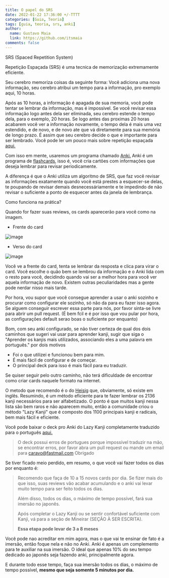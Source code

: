 ```yaml
---
title: O papel do SRS
date: 2022-01-22 17:36:00 +/-TTTT
categories: [Guia, Teoria]
tags: [guia, teoria, srs, anki]
author:
  name: Gustavo Maia
  link: https://github.com/itsmaia
comments: false
---
```


SRS (Spaced Repetition System)

Repetição Espaçada (SRS) é uma tecnica de memorização extremamente eficiente.

Seu cerebro memoriza coisas da seguinte forma: Você adiciona uma nova informação, seu cerebro atribui um tempo para a informação, pro exemplo aqui, 10 horas.

Após as 10 horas, a informação é apagada de sua memoria, você pode tentar se lembrar da informação, mas é impossivel. Se você revisar essa informação logo antes dela ser eliminada, seu cerebro estende o tempo dela, para o exemplo, 20 horas. Se logo antes das proximas 20 horas acabarem você ver a informação novamente, o tempo dela é mais uma vez estendido, e de novo, e de novo ate que vá diretamente para sua memória de longo prazo. É assim que seu cerebro decide o que e importante para ser lembrado. Você pode ler um pouco mais sobre repetição espaçada [aqui.](https://en.wikipedia.org/wiki/Spaced_repetition)

Com isso em mente, usaremos um programa chamado [Anki.](https://en.wikipedia.org/wiki/Spaced_repetition) Anki é um programa de [flashcards](https://en.wikipedia.org/wiki/Flashcard), isso é, você cria cartões com informações que deseja lembrar para revisar periodicamente.

A diferença é que o Anki utiliza um algoritmo de SRS, que faz você revisar as informações exatamente quando você está prestes a esquecer-se delas, te poupando de revisar demais desnecessáriamente e te impedindo de não revisar o suficiente a ponto de esquecer antes da janela de lembrança.

Como funciona na prática?

Quando for fazer suas reviews, os cards aparecerão para você como na imagem.

* Frente do card

![image](https://user-images.githubusercontent.com/19489884/150617911-1a049065-018d-46f9-9fd6-3f91b43ef2db.png)

* Verso do card

![image](https://user-images.githubusercontent.com/19489884/150617934-bb390e8e-5745-4575-93e7-63081bcf52b4.png)

Você ve a frente do card, tenta se lembrar da resposta e clica para virar o card. Você escolhe o quão bem se lembrou da informação e o Anki lida com o resto para você, decidindo quando vai ser a melhor hora para você ver aquela informação de novo. Existem outras peculiaridades mas a gente pode nerdar nisso mais tarde.

Por hora, vou supor que você consegue aprender a usar o anki sozinho e procurar como configurar ele sozinho, só não da para eu fazer isso agora. Se alguem conseguir escrever essa parte para nós, por favor sinta-se livre para abrir um pull request. (É bem fcil e é por isso que vou pular por hora, as configurações default serao boas o suficiente por enquanto)

Bom, com seu anki configurado, se não tiver certeza de qual dos dois caminhos que sugeri vai usar para aprender kanji, sugir que siga o "Aprender os kanjis mais utilizados, associando eles a uma palavra em português." por dois motivos

* Foi o que utilizei e funcionou bem para mim.
* É mais fácil de configurar e de começar.
* O principal deck para isso é mais fácil para eu traduzir.

Se quiser seguir pelo outro caminho, não terá dificuldade de encontrar como criar cards naquele formato na internet.

O metodo que recomendo é o do [Heisig](https://www.amazon.com.br/Remembering-Kanji-Complete-Japanese-Characters/dp/0824835921/ref=sr_1_2?qid=1642814258&refinements=p_27%3AJames+Heisig&s=books&sr=1-2&text=James+Heisig&ufe=app_do%3Aamzn1.fos.fcd6d665-32ba-4479-9f21-b774e276a678) que, obviamente, só existe em inglês. Resumindo, é um método eficiente para te fazer lembrar os 2136 kanji necessários para ser alfabetizado. O ponto é que muitos kanji nessa lista são bem raros e não aparecem muito, então a comunidade criou o método "Lazy Kanji" que é composto dos 1100 principais kanji e radicais, bem mais fácil e eficiente.

Você pode baixar o deck pro Anki do Lazy Kanji completamente traduzido para o português [aqui.](https://mega.nz/file/KCYA1T7J#nfjvONXK8NubWx5ZFuynmvZ0nbxPgZj0npoE7FDDzLI)

>O deck possui erros de portugues porque impossível traduzir na mão, se encontrar erros, por favor abra um pull request ou mande um email para caravo@fastmail.com 
Obrigado

Se tiver ficado meio perdido, em resumo, o que você vai fazer todos os dias por enquanto é:
> Recomendo que faça de 10 a 15 novos cards por dia. Se fizer mais do que isso, suas reviews vão acabar acumulando e o anki vai levar muito tempo para ser feito todos os dias.
> 
> Além disso, todos os dias, o máximo de tempo possível, fará sua imersão no japonês.
> 
> Após completar o Lazy Kanji ou se sentir confortável suficiente com Kanji, vá para a seção de Mineirar (SEÇÃO À SER ESCRITA).
> 
> **Essa etapa pode levar de 3 a 8 meses**

Você pode nao acreditar em mim agora, mas o que vai te ensinar de fato é a imersão, então foque nela e não no Anki. Anki é apenas um complemento para te auxiliar na sua imersão. O ideal  que apenas 10% do seu tempo dedicado ao japonês seja fazendo anki, principalmente agora.

E durante todo esse tempo, faça sua imersão todos os dias, o máximo de tempo possível, **mesmo que seja somente 5 minutos por dia.**